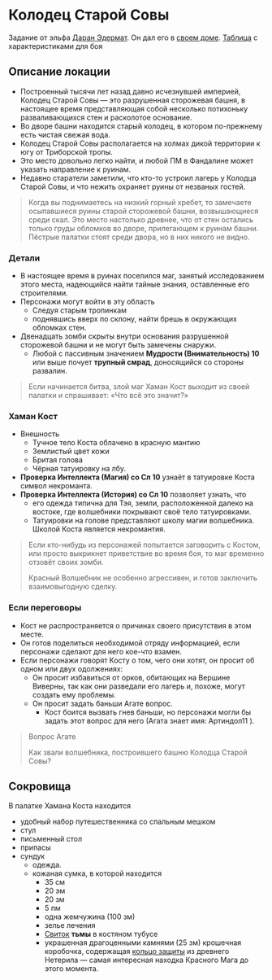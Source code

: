 # Колодец Старой Совы

Задание от эльфа [Даран Эдермат](../characters/edermat.md).
Он дал его в [своем доме](edermat-garden.md).
[Таблица](https://docs.google.com/spreadsheets/d/18kPlf0n8qvPHxPITFcw16c2Oqa3EuKygLW-46gbCF94/edit#gid=641133322) с характеристиками для боя

## Описание локации
* Построенный тысячи лет назад давно исчезнувшей империей, Колодец Старой Совы — это разрушенная сторожевая башня, в настоящее время представляющая собой несколько потихоньку разваливающихся стен и расколотое основание. 
* Во дворе башни находится старый колодец, в котором по-прежнему есть чистая свежая вода.
* Колодец Старой Совы располагается на холмах дикой территории к югу от Триборской тропы.
* Это место довольно легко найти, и любой ПМ в Фандалине может указать направление к руинам.
* Недавно старатели заметили, что кто-то устроил лагерь у Колодца Старой Совы, и что нежить охраняет руины от незваных гостей.

> Когда вы поднимаетесь на низкий горный хребет, то замечаете осыпавшиеся руины старой сторожевой башни, возвышающиеся среди скал.
> Это место настолько древнее, что от стен остались только груды обломков во дворе, прилегающем к руинам башни.
> Пёстрые палатки стоят среди двора, но в них никого не видно.

### Детали
* В настоящее время в руинах поселился маг, занятый исследованием этого места, надеющийся найти тайные знания, оставленные его строителями.
* Персонажи могут войти в эту область
  * Следуя старым тропинкам
  * поднявшись вверх по склону, найти брешь в окружающих обломках стен.
* Двенадцать зомби скрыты внутри основания разрушенной сторожевой башни и не могут быть замечены снаружи.
  * Любой с пассивным значением **Мудрости (Внимательность) 10** или выше почует **трупный смрад**, доносящийся со стороны развалин.

> Если начинается битва, злой маг Хаман Кост выходит из своей палатки и спрашивает: «Что всё это значит?»

### Хаман Кост
* Внешность
  * Тучное тело Коста облачено в красную мантию
  * Землистый цвет кожи
  * Бритая голова
  * Чёрная татуировку на лбу.
* **Проверка Интеллекта (Магия) со Сл 10** узнаёт в татуировке Коста символ некроманта.
* **Проверка Интеллекта (История) со Сл 10** позволяет узнать, что
  * его одежда типична для Тэя, земли, расположенной далеко на востоке, где волшебники покрывают своё тело татуировками.
  * Татуировки на голове представляют школу магии волшебника. Школой Коста является некромантия.

> Если кто-нибудь из персонажей попытается заговорить с Костом, или просто выкрикнет приветствие во время боя, то маг временно отзовёт своих зомби.
> 
> Красный Волшебник не особенно агрессивен, и готов заключить взаимовыгодную сделку.

### Если переговоры
* Кост не распространяется о причинах своего присутствия в этом месте.
* Он готов поделиться необходимой отряду информацией, если персонажи сделают для него кое-что взамен.
* Если персонажи говорят Косту о том, чего они хотят, он просит об одном или двух одолжениях:
  * Он просит избавиться от орков, обитающих на Вершине Виверны, так как они разведали его лагерь и, похоже, могут создать ему проблемы.
  * Он просит задать баньши Агате вопрос.
    * Кост боится вызвать гнев баньши, но персонажи могли бы задать этот вопрос для него (Агата знает имя: Артиндол11 ).

> Вопрос Агате
> 
> Как звали волшебника, построившего башню Колодца Старой Совы?

## Сокровища
В палатке Хамана Коста находится
* удобный набор путешественника со спальным мешком
* стул
* письменный стол
* припасы
* сундук
  * одежда.
  * кожаная сумка, в которой находится
    * 35 см
    * 20 эм
    * 20 зм
    * 5 пм
    * одна жемчужина (100 зм)
    * зелье лечения
    * [Свиток](./spell-scroll.md) **тьмы** в костяном тубусе
    * украшенная драгоценными камнями (25 зм) крошечная коробочка, содержащая [кольцо защиты](../thinks/protect-ring.md) из древнего Нетерила — самая интересная находка Красного Мага до этого момента.